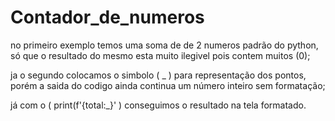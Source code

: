 # Contador_de_numeros

no primeiro exemplo temos uma soma de de 2 numeros padrão do python, só que o resultado do mesmo esta muito ilegivel pois contem muitos (0);

ja o segundo colocamos o simbolo ( _ ) para representação dos pontos, porém a saida do codigo ainda continua um número inteiro sem formatação;

já com o ( print(f'{total:_}'  ) conseguimos o resultado na tela formatado.
